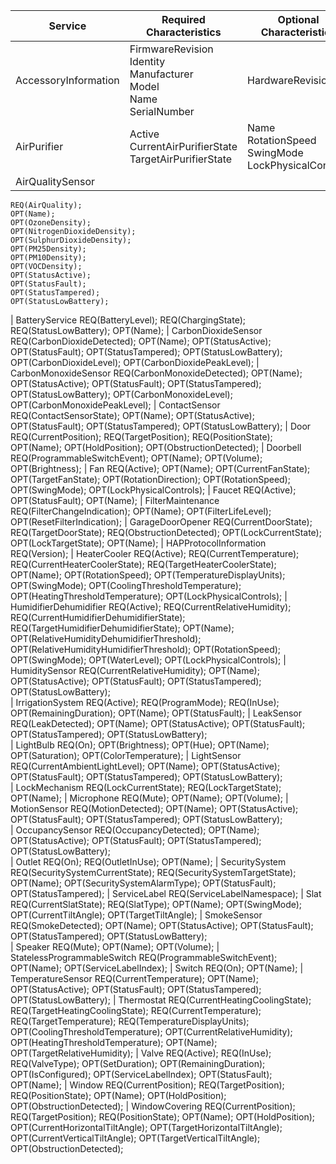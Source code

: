 | Service | Required Characteristics | Optional Characteristics |
| ------- | -------------------- | ------------------- |
| AccessoryInformation| FirmwareRevision<br>Identity<br>Manufacturer<br>Model<br>Name<br>SerialNumber | HardwareRevision |
| AirPurifier | Active<br>CurrentAirPurifierState<br>TargetAirPurifierState | Name<br>RotationSpeed<br>SwingMode<br>LockPhysicalControls |
| AirQualitySensor
    REQ(AirQuality);
    OPT(Name);
    OPT(OzoneDensity);
    OPT(NitrogenDioxideDensity);
    OPT(SulphurDioxideDensity);
    OPT(PM25Density);
    OPT(PM10Density);
    OPT(VOCDensity);
    OPT(StatusActive);
    OPT(StatusFault);
    OPT(StatusTampered);
    OPT(StatusLowBattery);

| BatteryService
    REQ(BatteryLevel);
    REQ(ChargingState);
    REQ(StatusLowBattery);
    OPT(Name);
| CarbonDioxideSensor
    REQ(CarbonDioxideDetected);
    OPT(Name);
    OPT(StatusActive);
    OPT(StatusFault);
    OPT(StatusTampered);
    OPT(StatusLowBattery);
    OPT(CarbonDioxideLevel);
    OPT(CarbonDioxidePeakLevel);
| CarbonMonoxideSensor
    REQ(CarbonMonoxideDetected);
    OPT(Name);
    OPT(StatusActive);
    OPT(StatusFault);
    OPT(StatusTampered);
    OPT(StatusLowBattery);
    OPT(CarbonMonoxideLevel);
    OPT(CarbonMonoxidePeakLevel);
| ContactSensor
    REQ(ContactSensorState);
    OPT(Name);
    OPT(StatusActive);
    OPT(StatusFault);
    OPT(StatusTampered);
    OPT(StatusLowBattery);
| Door
    REQ(CurrentPosition);
    REQ(TargetPosition);
    REQ(PositionState);
    OPT(Name);
    OPT(HoldPosition);
    OPT(ObstructionDetected);
| Doorbell
    REQ(ProgrammableSwitchEvent);
    OPT(Name);
    OPT(Volume);
    OPT(Brightness);
| Fan
    REQ(Active);
    OPT(Name);
    OPT(CurrentFanState);
    OPT(TargetFanState);
    OPT(RotationDirection);
    OPT(RotationSpeed);
    OPT(SwingMode);
    OPT(LockPhysicalControls);
| Faucet
    REQ(Active);
    OPT(StatusFault);
    OPT(Name);
| FilterMaintenance
    REQ(FilterChangeIndication);
    OPT(Name);
    OPT(FilterLifeLevel);
    OPT(ResetFilterIndication);
| GarageDoorOpener
    REQ(CurrentDoorState);
    REQ(TargetDoorState);
    REQ(ObstructionDetected);
    OPT(LockCurrentState);
    OPT(LockTargetState);
    OPT(Name);
| HAPProtocolInformation
    REQ(Version);
| HeaterCooler
    REQ(Active);
    REQ(CurrentTemperature);
    REQ(CurrentHeaterCoolerState);
    REQ(TargetHeaterCoolerState);
    OPT(Name);
    OPT(RotationSpeed);
    OPT(TemperatureDisplayUnits);
    OPT(SwingMode);
    OPT(CoolingThresholdTemperature);
    OPT(HeatingThresholdTemperature);
    OPT(LockPhysicalControls);
| HumidifierDehumidifier
    REQ(Active);
    REQ(CurrentRelativeHumidity);
    REQ(CurrentHumidifierDehumidifierState);
    REQ(TargetHumidifierDehumidifierState);
    OPT(Name);
    OPT(RelativeHumidityDehumidifierThreshold);
    OPT(RelativeHumidityHumidifierThreshold);
    OPT(RotationSpeed);
    OPT(SwingMode);
    OPT(WaterLevel);
    OPT(LockPhysicalControls);
| HumiditySensor
    REQ(CurrentRelativeHumidity);
    OPT(Name);
    OPT(StatusActive);
    OPT(StatusFault);
    OPT(StatusTampered);
    OPT(StatusLowBattery);   
| IrrigationSystem
    REQ(Active);
    REQ(ProgramMode);
    REQ(InUse);
    OPT(RemainingDuration);
    OPT(Name);
    OPT(StatusFault);
| LeakSensor
    REQ(LeakDetected);
    OPT(Name);
    OPT(StatusActive);
    OPT(StatusFault);
    OPT(StatusTampered);
    OPT(StatusLowBattery);       
| LightBulb
    REQ(On);
    OPT(Brightness);
    OPT(Hue);
    OPT(Name);
    OPT(Saturation);
    OPT(ColorTemperature);
| LightSensor
    REQ(CurrentAmbientLightLevel);
    OPT(Name);
    OPT(StatusActive);
    OPT(StatusFault);
    OPT(StatusTampered);
    OPT(StatusLowBattery);          
| LockMechanism
    REQ(LockCurrentState);
    REQ(LockTargetState);
    OPT(Name);
| Microphone
    REQ(Mute);
    OPT(Name);
    OPT(Volume);
| MotionSensor
    REQ(MotionDetected);
    OPT(Name);
    OPT(StatusActive);
    OPT(StatusFault);
    OPT(StatusTampered);
    OPT(StatusLowBattery);       
| OccupancySensor
    REQ(OccupancyDetected);
    OPT(Name);
    OPT(StatusActive);
    OPT(StatusFault);
    OPT(StatusTampered);
    OPT(StatusLowBattery);         
| Outlet
    REQ(On);
    REQ(OutletInUse);
    OPT(Name);
| SecuritySystem
    REQ(SecuritySystemCurrentState);
    REQ(SecuritySystemTargetState);
    OPT(Name);
    OPT(SecuritySystemAlarmType);
    OPT(StatusFault);
    OPT(StatusTampered);
| ServiceLabel
    REQ(ServiceLabelNamespace);
| Slat
    REQ(CurrentSlatState);
    REQ(SlatType);
    OPT(Name);
    OPT(SwingMode);
    OPT(CurrentTiltAngle);
    OPT(TargetTiltAngle);
| SmokeSensor
    REQ(SmokeDetected);
    OPT(Name);
    OPT(StatusActive);
    OPT(StatusFault);
    OPT(StatusTampered);
    OPT(StatusLowBattery);             
| Speaker
    REQ(Mute);
    OPT(Name);
    OPT(Volume);
| StatelessProgrammableSwitch
    REQ(ProgrammableSwitchEvent);
    OPT(Name);
    OPT(ServiceLabelIndex);
| Switch
    REQ(On);
    OPT(Name);
| TemperatureSensor
    REQ(CurrentTemperature);
    OPT(Name);
    OPT(StatusActive);
    OPT(StatusFault);
    OPT(StatusTampered);
    OPT(StatusLowBattery);
| Thermostat
    REQ(CurrentHeatingCoolingState);
    REQ(TargetHeatingCoolingState);
    REQ(CurrentTemperature);
    REQ(TargetTemperature);
    REQ(TemperatureDisplayUnits);
    OPT(CoolingThresholdTemperature);
    OPT(CurrentRelativeHumidity);
    OPT(HeatingThresholdTemperature);
    OPT(Name);
    OPT(TargetRelativeHumidity);
| Valve
    REQ(Active);
    REQ(InUse);
    REQ(ValveType);
    OPT(SetDuration);
    OPT(RemainingDuration);
    OPT(IsConfigured);
    OPT(ServiceLabelIndex);
    OPT(StatusFault);
    OPT(Name);
| Window
    REQ(CurrentPosition);
    REQ(TargetPosition);
    REQ(PositionState);
    OPT(Name);
    OPT(HoldPosition);
    OPT(ObstructionDetected);
| WindowCovering
    REQ(CurrentPosition);
    REQ(TargetPosition);
    REQ(PositionState);
    OPT(Name);
    OPT(HoldPosition);
    OPT(CurrentHorizontalTiltAngle);
    OPT(TargetHorizontalTiltAngle);
    OPT(CurrentVerticalTiltAngle);
    OPT(TargetVerticalTiltAngle);
    OPT(ObstructionDetected);
